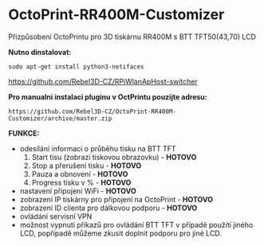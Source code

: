 # OctoPrint-RR400M-Customizer
Přizpůsobení OctoPrintu pro 3D tiskárnu RR400M s BTT TFT50(43,70) LCD

**Nutno dinstalovat:**
```
sudo apt-get install python3-netifaces
```
https://github.com/Rebel3D-CZ/RPiWlanApHost-switcher



**Pro manualni instalaci pluginu v OctPrintu pouzijte adresu:**
```
https://github.com/Rebel3D-CZ/OctoPrint-RR400M-Customizer/archive/master.zip
```

**FUNKCE:**
- odesílání informací o průběhu tisku na BTT TFT
    1. Start tisu (zobrazí tiskovou obrazovku) - **HOTOVO**
    2. Stop a přerušení tisku - **HOTOVO**
    3. Pauza a obnovení - **HOTOVO**
    4. Progress tisku v % - **HOTOVO**
- nastavení připojení WiFi - **HOTOVO**
- zobrazení IP tiskárny pro připojení na OctoPrint - **HOTOVO**
- zobrazení ID clienta pro dálkovou podporu - **HOTOVO**
- ovládání servisní VPN
- možnost vypnutí příkazů pro ovládání BTT TFT v případě použití jiného LCD, popřípadě můžeme zkusit doplnit podporu pro jiné LCD. 

